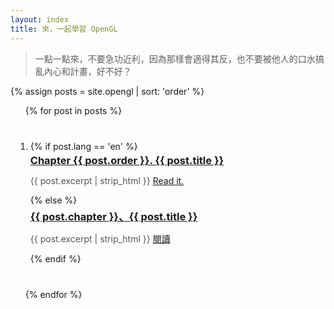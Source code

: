 ```yaml
---
layout: index
title: 來，一起學習 OpenGL
---
```


> 一點一點來，不要急功近利，因為那樣會適得其反，也不要被他人的口水搞亂內心和計畫，好不好？

{% assign posts = site.opengl | sort: 'order' %}

<ul class="documents" style=" list-style-type: digital">
  {% for post in posts %}
    <li
    class="documents__item cat-{{post.category}}"
    style="margin: 2.5rem 0.5rem;">
      <div class="document">
      {% if post.lang == 'en' %}
        <a class="document__link english" href="{{ post.url }}" target="_self">
          <h3 style="margin: 0.3em 0 0.6em 0">
          Chapter {{ post.order }}. {{ post.title }}
          </h3>
        </a>
        <p class="english" style="white-space: normal;overflow: auto; height: auto; color: #555; font-size: 1em">
        {{ post.excerpt | strip_html }}
        <a class="document__link" style="text-decoration: underline" href="{{ post.url }}" target="_self">
        Read it.
        </a>
        </p>
      {% else %}
      <a class="document__link" href="{{ post.url }}" target="_self">
          <h3 style="margin: 0.3em 0 0.6em 0">{{ post.chapter }}、{{ post.title }}</h3>
        </a>
        <p style="white-space: normal;overflow: auto; height: auto; color: #555; font-size: 1em">
        {{ post.excerpt | strip_html }}
        <a class="document__link" style="text-decoration: underline" href="{{ post.url }}" target="_self">
        閱讀
        </a>
        </p>
      {% endif %}
      </div>
    </li>
  {% endfor %}
</ul>
